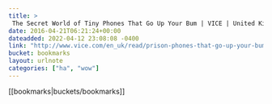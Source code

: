 ```yaml
---
title: > 
 The Secret World of Tiny Phones That Go Up Your Bum | VICE | United Kingdom
date: 2016-04-21T06:21:24+00:00
dateadded: 2022-04-12 23:08:08 -0400
link: "http://www.vice.com/en_uk/read/prison-phones-that-go-up-your-bum"
bucket: bookmarks
layout: urlnote
categories: ["ha", "wow"]
--- 
```

 <!-- end excerpt --> 
 [[bookmarks|buckets/bookmarks]]
